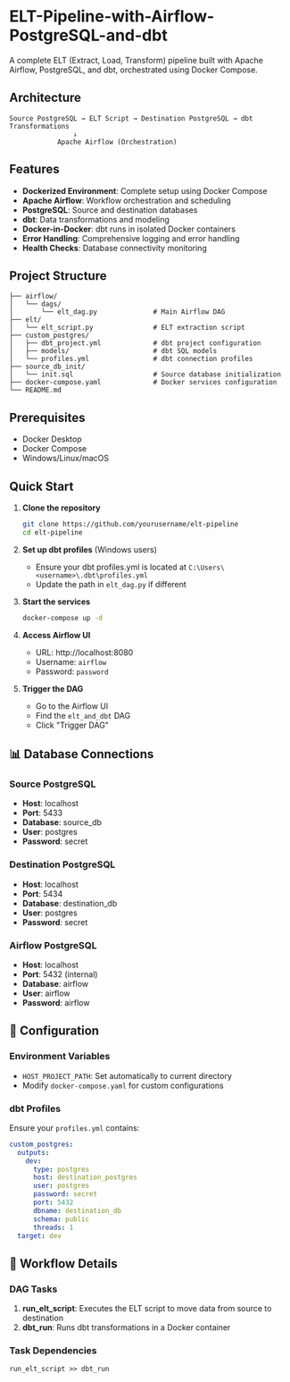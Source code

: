 # ELT-Pipeline-with-Airflow-PostgreSQL-and-dbt
A complete ELT (Extract, Load, Transform) pipeline built with Apache Airflow, PostgreSQL, and dbt, orchestrated using Docker Compose.

## Architecture

```
Source PostgreSQL → ELT Script → Destination PostgreSQL → dbt Transformations
                ↓
            Apache Airflow (Orchestration)
```

## Features

- **Dockerized Environment**: Complete setup using Docker Compose
- **Apache Airflow**: Workflow orchestration and scheduling
- **PostgreSQL**: Source and destination databases
- **dbt**: Data transformations and modeling
- **Docker-in-Docker**: dbt runs in isolated Docker containers
- **Error Handling**: Comprehensive logging and error handling
- **Health Checks**: Database connectivity monitoring

## Project Structure

```
├── airflow/
│   └── dags/
│       └── elt_dag.py              # Main Airflow DAG
├── elt/
│   └── elt_script.py               # ELT extraction script
├── custom_postgres/
│   ├── dbt_project.yml             # dbt project configuration
│   ├── models/                     # dbt SQL models
│   └── profiles.yml                # dbt connection profiles
├── source_db_init/
│   └── init.sql                    # Source database initialization
├── docker-compose.yaml             # Docker services configuration
└── README.md
```

## Prerequisites

- Docker Desktop
- Docker Compose
- Windows/Linux/macOS

## Quick Start

1. **Clone the repository**
   ```bash
   git clone https://github.com/yourusername/elt-pipeline
   cd elt-pipeline
   ```

2. **Set up dbt profiles** (Windows users)
   - Ensure your dbt profiles.yml is located at `C:\Users\<username>\.dbt\profiles.yml`
   - Update the path in `elt_dag.py` if different

3. **Start the services**
   ```bash
   docker-compose up -d
   ```

4. **Access Airflow UI**
   - URL: http://localhost:8080
   - Username: `airflow`
   - Password: `password`

5. **Trigger the DAG**
   - Go to the Airflow UI
   - Find the `elt_and_dbt` DAG
   - Click "Trigger DAG"

## 📊 Database Connections

### Source PostgreSQL
- **Host**: localhost
- **Port**: 5433
- **Database**: source_db
- **User**: postgres
- **Password**: secret

### Destination PostgreSQL
- **Host**: localhost
- **Port**: 5434
- **Database**: destination_db
- **User**: postgres
- **Password**: secret

### Airflow PostgreSQL
- **Host**: localhost
- **Port**: 5432 (internal)
- **Database**: airflow
- **User**: airflow
- **Password**: airflow

## 🔧 Configuration

### Environment Variables
- `HOST_PROJECT_PATH`: Set automatically to current directory
- Modify `docker-compose.yaml` for custom configurations

### dbt Profiles
Ensure your `profiles.yml` contains:
```yaml
custom_postgres:
  outputs:
    dev:
      type: postgres
      host: destination_postgres
      user: postgres
      password: secret
      port: 5432
      dbname: destination_db
      schema: public
      threads: 1
  target: dev
```

## 🔄 Workflow Details

### DAG Tasks
1. **run_elt_script**: Executes the ELT script to move data from source to destination
2. **dbt_run**: Runs dbt transformations in a Docker container

### Task Dependencies
```
run_elt_script >> dbt_run
```
